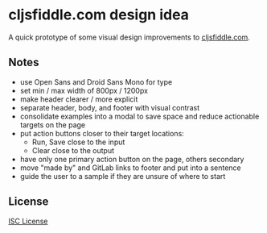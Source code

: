 # cljsfiddle.com design idea

A quick prototype of some visual design improvements to [cljsfiddle.com].

## Notes

* use Open Sans and Droid Sans Mono for type
* set min / max width of 800px / 1200px
* make header clearer / more explicit
* separate header, body, and footer with visual contrast
* consolidate examples into a modal to save space and reduce actionable
  targets on the page
* put action buttons closer to their target locations:
  * Run, Save close to the input
  * Clear close to the output
* have only one primary action button on the page, others secondary
* move "made by" and GitLab links to footer and put into a sentence
* guide the user to a sample if they are unsure of where to start

## License

[ISC License]

[cljsfiddle.com]:http://cljsfiddle.com
[ISC License]:LICENSE.md

